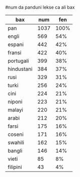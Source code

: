 #num da panduni lekse ca ali bax

| bax | num | fen |
|-----|-----|-----|
| pan | 1037 | 100% |
| engli | 569 | 54% |
| espani | 442 | 42% |
| fransi | 422 | 40% |
| portugali | 399 | 38% |
| hindustani | 384 | 37% |
| rusi | 329 | 31% |
| turki | 256 | 24% |
| cini | 224 | 21% |
| niponi | 223 | 21% |
| malayi | 220 | 21% |
| arabi | 212 | 20% |
| farsi | 175 | 16% |
| coseni | 171 | 16% |
| swahili | 162 | 15% |
| bangli | 146 | 14% |
| vieti | 85 | 8% |
| filipini | 43 | 4% |
